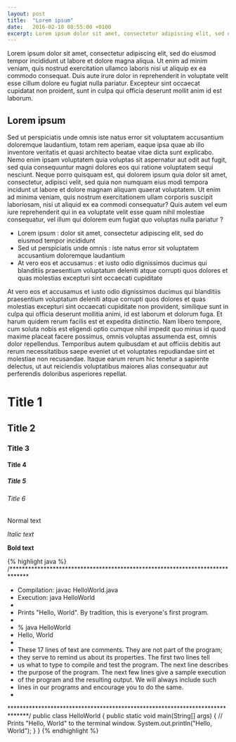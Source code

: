 ```yaml
---
layout: post
title:  "Lorem ipsum"
date:   2016-02-10 08:55:00 +0100
excerpt: Lorem ipsum dolor sit amet, consectetur adipiscing elit, sed do eiusmod tempor incididunt ut labore et dolore magna aliqua.
---
```


Lorem ipsum dolor sit amet, consectetur adipiscing elit, sed do eiusmod tempor incididunt ut labore et dolore magna aliqua. Ut enim ad minim veniam, quis nostrud exercitation ullamco laboris nisi ut aliquip ex ea commodo consequat. Duis aute irure dolor in reprehenderit in voluptate velit esse cillum dolore eu fugiat nulla pariatur. Excepteur sint occaecat cupidatat non proident, sunt in culpa qui officia deserunt mollit anim id est laborum.

## Lorem ipsum

Sed ut perspiciatis unde omnis iste natus error sit voluptatem accusantium doloremque laudantium, totam rem aperiam, eaque ipsa quae ab illo inventore veritatis et quasi architecto beatae vitae dicta sunt explicabo. Nemo enim ipsam voluptatem quia voluptas sit aspernatur aut odit aut fugit, sed quia consequuntur magni dolores eos qui ratione voluptatem sequi nesciunt. Neque porro quisquam est, qui dolorem ipsum quia dolor sit amet, consectetur, adipisci velit, sed quia non numquam eius modi tempora incidunt ut labore et dolore magnam aliquam quaerat voluptatem. Ut enim ad minima veniam, quis nostrum exercitationem ullam corporis suscipit laboriosam, nisi ut aliquid ex ea commodi consequatur? Quis autem vel eum iure reprehenderit qui in ea voluptate velit esse quam nihil molestiae consequatur, vel illum qui dolorem eum fugiat quo voluptas nulla pariatur ?

- Lorem ipsum : dolor sit amet, consectetur adipiscing elit, sed do eiusmod tempor incididunt
- Sed ut perspiciatis unde omnis : iste natus error sit voluptatem accusantium doloremque laudantium
- At vero eos et accusamus : et iusto odio dignissimos ducimus qui blanditiis praesentium voluptatum deleniti atque corrupti quos dolores et quas molestias excepturi sint occaecati cupiditate

At vero eos et accusamus et iusto odio dignissimos ducimus qui blanditiis praesentium voluptatum deleniti atque corrupti quos dolores et quas molestias excepturi sint occaecati cupiditate non provident, similique sunt in culpa qui officia deserunt mollitia animi, id est laborum et dolorum fuga. Et harum quidem rerum facilis est et expedita distinctio. Nam libero tempore, cum soluta nobis est eligendi optio cumque nihil impedit quo minus id quod maxime placeat facere possimus, omnis voluptas assumenda est, omnis dolor repellendus. Temporibus autem quibusdam et aut officiis debitis aut rerum necessitatibus saepe eveniet ut et voluptates repudiandae sint et molestiae non recusandae. Itaque earum rerum hic tenetur a sapiente delectus, ut aut reiciendis voluptatibus maiores alias consequatur aut perferendis doloribus asperiores repellat.

# Title 1

## Title 2

### Title 3

#### Title 4

##### Title 5

###### Title 6

Normal text

*Italic text*

**Bold text**

[Link text]: http://jekyllrb.com/docs/home

{% highlight java %}
/******************************************************************************
 *  Compilation:  javac HelloWorld.java
 *  Execution:    java HelloWorld
 *
 *  Prints "Hello, World". By tradition, this is everyone's first program.
 *
 *  % java HelloWorld
 *  Hello, World
 *
 *  These 17 lines of text are comments. They are not part of the program;
 *  they serve to remind us about its properties. The first two lines tell
 *  us what to type to compile and test the program. The next line describes
 *  the purpose of the program. The next few lines give a sample execution
 *  of the program and the resulting output. We will always include such
 *  lines in our programs and encourage you to do the same.
 *
 ******************************************************************************/
public class HelloWorld {
    public static void main(String[] args) {
        // Prints "Hello, World" to the terminal window.
        System.out.println("Hello, World");
    }
}
{% endhighlight %}

